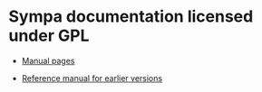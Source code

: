 Sympa documentation licensed under GPL
======================================

  * [Manual pages](man/sympa_toc.1.md)

  * [Reference manual for earlier versions](manual-old)

